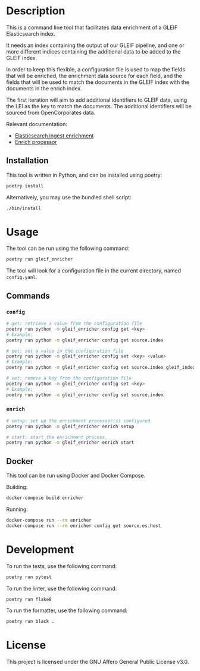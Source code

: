 # Description

This is a command line tool that facilitates data enrichment of a GLEIF
Elasticsearch index.

It needs an index containing the output of our GLEIF pipeline, and one or more
different indices containing the additional data to be added to the GLEIF index.

In order to keep this flexible, a configuration file is used to map the fields
that will be enriched, the enrichment data source for each field, and the
fields that will be used to match the documents in the GLEIF index with the
documents in the enrich index.

The first iteration will aim to add additional identifiers to GLEIF data,
using the LEI as the key to match the documents. The additional identifiers
will be sourced from OpenCorporates data.

Relevant documentation:
- [Elasticsearch ingest enrichment](https://www.elastic.co/guide/en/elasticsearch/reference/current/ingest-enriching-data.html)
- [Enrich processor](https://www.elastic.co/guide/en/elasticsearch/reference/current/enrich-processor.html)

## Installation

This tool is written in Python, and can be installed using poetry:

```bash
poetry install
```

Alternatively, you may use the bundled shell script:

```bash
./bin/install
```

# Usage

The tool can be run using the following command:

```bash
poetry run gleif_enricher
```

The tool will look for a configuration file in the current directory, named
`config.yaml`.

## Commands

### `config`

```bash
# get: retrieve a value from the configuration file
poetry run python -m gleif_enricher config get <key>
# Example:
poetry run python -m gleif_enricher config get source.index

# set: set a value in the configuration file
poetry run python -m gleif_enricher config set <key> <value>
# Example:
poetry run python -m gleif_enricher config set source.index gleif_index_name

# set: remove a key from the configuration file
poetry run python -m gleif_enricher config set <key>
# Example:
poetry run python -m gleif_enricher config set source.index
```

### `enrich`


```bash
# setup: set up the enrichment processor(s) configured
poetry run python -m gleif_enricher enrich setup

# start: start the enrichment process.
poetry run python -m gleif_enricher enrich start
```

## Docker

This tool can be run using Docker and Docker Compose.

Building:

```bash
docker-compose build enricher
```

Running:
```bash
docker-compose run --rm enricher
docker-compose run --rm enricher config get source.es.host
```


# Development

To run the tests, use the following command:

```bash
poetry run pytest
```

To run the linter, use the following command:

```bash
poetry run flake8
```

To run the formatter, use the following command:

```bash
poetry run black .
```

# License

This project is licensed under the GNU Affero General Public License v3.0.